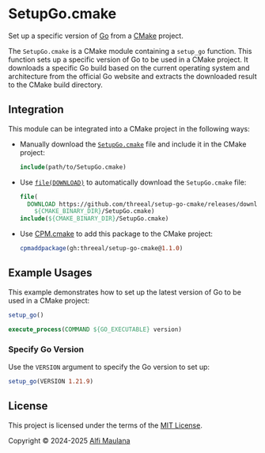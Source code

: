 # SetupGo.cmake

Set up a specific version of [Go](https://go.dev/) from a [CMake](https://cmake.org/) project.

The `SetupGo.cmake` is a CMake module containing a `setup_go` function.
This function sets up a specific version of Go to be used in a CMake project.
It downloads a specific Go build based on the current operating system and architecture from the official Go website and extracts the downloaded result to the CMake build directory.

## Integration

This module can be integrated into a CMake project in the following ways:

- Manually download the [`SetupGo.cmake`](./cmake/SetupGo.cmake) file and include it in the CMake project:
  ```cmake
  include(path/to/SetupGo.cmake)
  ```
- Use [`file(DOWNLOAD)`](https://cmake.org/cmake/help/latest/command/file.html#download) to automatically download the `SetupGo.cmake` file:
  ```cmake
  file(
    DOWNLOAD https://github.com/threeal/setup-go-cmake/releases/download/v1.1.0/SetupGo.cmake
      ${CMAKE_BINARY_DIR}/SetupGo.cmake)
  include(${CMAKE_BINARY_DIR}/SetupGo.cmake)
  ```
- Use [CPM.cmake](https://github.com/cpm-cmake/CPM.cmake) to add this package to the CMake project:
  ```cmake
  cpmaddpackage(gh:threeal/setup-go-cmake@1.1.0)
  ```

## Example Usages

This example demonstrates how to set up the latest version of Go to be used in a CMake project:

```cmake
setup_go()

execute_process(COMMAND ${GO_EXECUTABLE} version)
```

### Specify Go Version

Use the `VERSION` argument to specify the Go version to set up:

```cmake
setup_go(VERSION 1.21.9)
```

## License

This project is licensed under the terms of the [MIT License](./LICENSE).

Copyright © 2024-2025 [Alfi Maulana](https://github.com/threeal)
